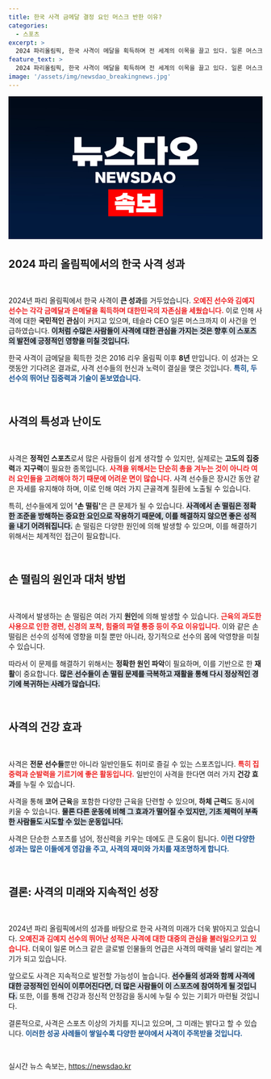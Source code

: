 ```yaml
---
title: 한국 사격 금메달 결정 요인 머스크 반한 이유?
categories:
  - 스포츠
excerpt: >
  2024 파리올림픽, 한국 사격이 메달을 획득하며 전 세계의 이목을 끌고 있다. 일론 머스크마저 언급한 김예지 선수의 멋진 활약! 사격의 숨은 매력과 도전 과제까지, 흥미로운 이야기를 만나보세요!
feature_text: >
  2024 파리올림픽, 한국 사격이 메달을 획득하며 전 세계의 이목을 끌고 있다. 일론 머스크마저 언급한 김예지 선수의 멋진 활약! 사격의 숨은 매력과 도전 과제까지, 흥미로운 이야기를 만나보세요!
image: '/assets/img/newsdao_breakingnews.jpg'
---
```


<p><img src="/assets/img/newsdao_breakingnews.jpg" alt="firstkoreanews 속보" /></p>

<h2 data-ke-size="size26">2024 파리 올림픽에서의 한국 사격 성과</h2>

<p data-ke-size="size16">&nbsp;</p>

<p>2024년 파리 올림픽에서 한국 사격이 <strong>큰 성과</strong>를 거두었습니다. <b><span style="color: #ee2323;">오예진 선수와 김예지 선수는 각각 금메달과 은메달을 획득하며 대한민국의 자존심을 세웠습니다.</span></b> 이로 인해 사격에 대한 <strong>국민적인 관심</strong>이 커지고 있으며, 테슬라 CEO 일론 머스크까지 이 사건을 언급하였습니다. <b><span style="background-color: #21538527;">이처럼 수많은 사람들이 사격에 대한 관심을 가지는 것은 향후 이 스포츠의 발전에 긍정적인 영향을 미칠 것입니다.</span></b> </p>

<p>한국 사격이 금메달을 획득한 것은 2016 리우 올림픽 이후 <strong>8년</strong> 만입니다. 이 성과는 오랫동안 기다려온 결과로, 사격 선수들의 헌신과 노력이 결실을 맺은 것입니다. <b><span style="color: #1a5490;">특히, 두 선수의 뛰어난 집중력과 기술이 돋보였습니다.</span></b></p>

<p data-ke-size="size16">&nbsp;</p>

<h2 data-ke-size="size26">사격의 특성과 난이도</h2>

<p data-ke-size="size16">&nbsp;</p>

<p>사격은 <strong>정적인 스포츠</strong>로서 많은 사람들이 쉽게 생각할 수 있지만, 실제로는 <strong>고도의 집중력</strong>과 <strong>지구력</strong>이 필요한 종목입니다. <b><span style="color: #ee2323;">사격을 위해서는 단순히 총을 겨누는 것이 아니라 여러 요인들을 고려해야 하기 때문에 어려운 면이 많습니다.</span></b> 사격 선수들은 장시간 동안 같은 자세를 유지해야 하며, 이로 인해 여러 가지 근골격계 질환에 노출될 수 있습니다. </p>

<p>특히, 선수들에게 있어 <strong>'손 떨림'</strong>은 큰 문제가 될 수 있습니다. <b><span style="background-color: #21538527;">사격에서 손 떨림은 정확한 조준을 방해하는 중요한 요인으로 작용하기 때문에, 이를 해결하지 않으면 좋은 성적을 내기 어려워집니다.</span></b> 손 떨림은 다양한 원인에 의해 발생할 수 있으며, 이를 해결하기 위해서는 체계적인 접근이 필요합니다. </p>

<p data-ke-size="size16">&nbsp;</p>

<h2 data-ke-size="size26">손 떨림의 원인과 대처 방법</h2>

<p data-ke-size="size16">&nbsp;</p>

<p>사격에서 발생하는 손 떨림은 여러 가지 <strong>원인</strong>에 의해 발생할 수 있습니다. <b><span style="color: #ee2323;">근육의 과도한 사용으로 인한 경련, 신경의 포착, 힘줄의 파열 통증 등이 주요 이유입니다.</span></b> 이와 같은 손 떨림은 선수의 성적에 영향을 미칠 뿐만 아니라, 장기적으로 선수의 몸에 악영향을 미칠 수 있습니다. </p>

<p>따라서 이 문제를 해결하기 위해서는 <strong>정확한 원인 파악</strong>이 필요하며, 이를 기반으로 한 <strong>재활</strong>이 중요합니다. <b><span style="background-color: #21538527;">많은 선수들이 손 떨림 문제를 극복하고 재활을 통해 다시 정상적인 경기에 복귀하는 사례가 많습니다.</span></b></p>

<p data-ke-size="size16">&nbsp;</p>

<h2 data-ke-size="size26">사격의 건강 효과</h2>

<p data-ke-size="size16">&nbsp;</p>

<p>사격은 <strong>전문 선수들</strong>뿐만 아니라 일반인들도 취미로 즐길 수 있는 스포츠입니다. <b><span style="color: #ee2323;">특히 집중력과 순발력을 기르기에 좋은 활동입니다.</span></b> 일반인이 사격을 한다면 여러 가지 <strong>건강 효과</strong>를 누릴 수 있습니다. </p>

<p>사격을 통해 <strong>코어 근육</strong>을 포함한 다양한 근육을 단련할 수 있으며, <strong>하체 근력</strong>도 동시에 키울 수 있습니다. <b><span style="background-color: #21538527;">물론 다른 운동에 비해 그 효과가 떨어질 수 있지만, 기초 체력이 부족한 사람들도 시도할 수 있는 운동입니다.</span></b> </p>

<p>사격은 단순한 스포츠를 넘어, 정신력을 키우는 데에도 큰 도움이 됩니다. <b><span style="color: #1a5490;">이런 다양한 성과는 많은 이들에게 영감을 주고, 사격의 재미와 가치를 재조명하게 합니다.</span></b></p>

<p data-ke-size="size16">&nbsp;</p>

<h2 data-ke-size="size26">결론: 사격의 미래와 지속적인 성장</h2>

<p data-ke-size="size16">&nbsp;</p>

<p>2024년 파리 올림픽에서의 성과를 바탕으로 한국 사격의 미래가 더욱 밝아지고 있습니다. <b><span style="color: #ee2323;">오예진과 김예지 선수의 뛰어난 성적은 사격에 대한 대중의 관심을 불러일으키고 있습니다.</span></b> 더욱이 일론 머스크 같은 글로벌 인물들의 언급은 사격의 매력을 널리 알리는 계기가 되고 있습니다. </p>

<p>앞으로도 사격은 지속적으로 발전할 가능성이 높습니다. <b><span style="background-color: #21538527;">선수들의 성과와 함께 사격에 대한 긍정적인 인식이 이루어진다면, 더 많은 사람들이 이 스포츠에 참여하게 될 것입니다.</span></b> 또한, 이를 통해 건강과 정신적 안정감을 동시에 누릴 수 있는 기회가 마련될 것입니다. </p>

<p>결론적으로, 사격은 스포츠 이상의 가치를 지니고 있으며, 그 미래는 밝다고 할 수 있습니다. <b><span style="color: #1a5490;">이러한 성공 사례들이 쌓일수록 다양한 분야에서 사격이 주목받을 것입니다.</span></b> </p>

<p data-ke-size="size16">&nbsp;</p>
실시간 뉴스 속보는, <a href="https://newsdao.kr" rel="dofollow">https://newsdao.kr</a>


